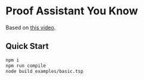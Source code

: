 # Proof Assistant You Know

Based on [this video](https://www.youtube.com/watch?v=i-hRpYiNwBw).

## Quick Start

```sh
npm i
npm run compile
node build examples/basic.tsp
```
